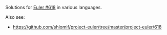 Solutions for [Euler #618](https://projecteuler.net/problem=618) in various
languages.

Also see:

* https://github.com/shlomif/project-euler/tree/master/project-euler/618
